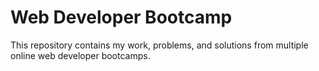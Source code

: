 # Web Developer Bootcamp
This repository contains my work, problems, and solutions from multiple online web developer bootcamps. 
